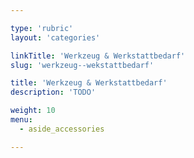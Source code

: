 ```yaml
---

type: 'rubric'
layout: 'categories'

linkTitle: 'Werkzeug & Werkstattbedarf'
slug: 'werkzeug--wekstattbedarf'

title: 'Werkzeug & Werkstattbedarf'
description: 'TODO'

weight: 10
menu:
  - aside_accessories  

---
```

